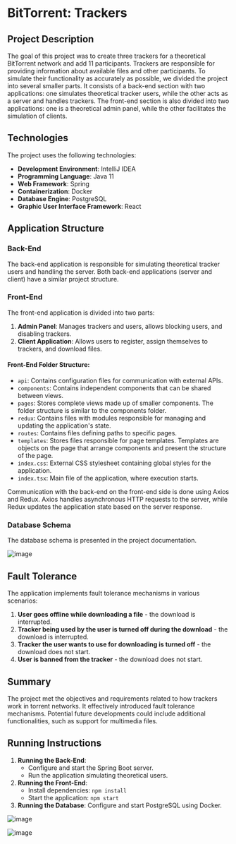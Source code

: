 # BitTorrent: Trackers

## Project Description

The goal of this project was to create three trackers for a theoretical BitTorrent network and add 11 participants. Trackers are responsible for providing information about available files and other participants. To simulate their functionality as accurately as possible, we divided the project into several smaller parts. It consists of a back-end section with two applications: one simulates theoretical tracker users, while the other acts as a server and handles trackers. The front-end section is also divided into two applications: one is a theoretical admin panel, while the other facilitates the simulation of clients.

## Technologies

The project uses the following technologies:
- **Development Environment**: IntelliJ IDEA
- **Programming Language**: Java 11
- **Web Framework**: Spring
- **Containerization**: Docker
- **Database Engine**: PostgreSQL
- **Graphic User Interface Framework**: React

## Application Structure

### Back-End

The back-end application is responsible for simulating theoretical tracker users and handling the server. Both back-end applications (server and client) have a similar project structure.

### Front-End

The front-end application is divided into two parts:
1. **Admin Panel**: Manages trackers and users, allows blocking users, and disabling trackers.
2. **Client Application**: Allows users to register, assign themselves to trackers, and download files.

#### Front-End Folder Structure:

- `api`: Contains configuration files for communication with external APIs.
- `components`: Contains independent components that can be shared between views.
- `pages`: Stores complete views made up of smaller components. The folder structure is similar to the components folder.
- `redux`: Contains files with modules responsible for managing and updating the application's state.
- `routes`: Contains files defining paths to specific pages.
- `templates`: Stores files responsible for page templates. Templates are objects on the page that arrange components and present the structure of the page.
- `index.css`: External CSS stylesheet containing global styles for the application.
- `index.tsx`: Main file of the application, where execution starts.

Communication with the back-end on the front-end side is done using Axios and Redux. Axios handles asynchronous HTTP requests to the server, while Redux updates the application state based on the server response.

### Database Schema

The database schema is presented in the project documentation.

![image](https://github.com/user-attachments/assets/d6c91501-5ab8-4b4b-85b0-28db7abe2e23)

## Fault Tolerance

The application implements fault tolerance mechanisms in various scenarios:
1. **User goes offline while downloading a file** - the download is interrupted.
2. **Tracker being used by the user is turned off during the download** - the download is interrupted.
3. **Tracker the user wants to use for downloading is turned off** - the download does not start.
4. **User is banned from the tracker** - the download does not start.

## Summary

The project met the objectives and requirements related to how trackers work in torrent networks. It effectively introduced fault tolerance mechanisms. Potential future developments could include additional functionalities, such as support for multimedia files.

## Running Instructions

1. **Running the Back-End**:
   - Configure and start the Spring Boot server.
   - Run the application simulating theoretical users.
2. **Running the Front-End**:
   - Install dependencies: `npm install`
   - Start the application: `npm start`
3. **Running the Database**: Configure and start PostgreSQL using Docker.

![image](https://github.com/user-attachments/assets/cf840d42-2e1e-4a31-bc03-8b04f1a6bec7)

![image](https://github.com/user-attachments/assets/4f99424b-5e8e-4f53-9854-7bf696838a69)



